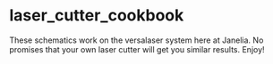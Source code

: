 # laser_cutter_cookbook

These schematics work on the versalaser system here at Janelia. No promises that your own laser cutter will get you similar results. Enjoy!
